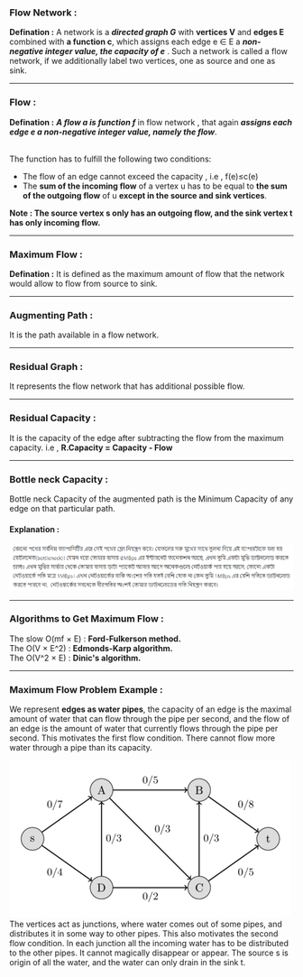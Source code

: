 ### Flow Network  : 

**Defination :**
A network is a <i> **directed graph G** </i> with **vertices V** and **edges E** combined with **a function c**, which assigns each edge e ∈ E a <i> **non-negative integer value, the capacity of e** </i>. Such a network is called a flow network, if we additionally label two vertices, one as source and one as sink.
<hr>

### Flow : 

**Defination  :** <i>**A flow a is function f**</i> in flow network , that again <i>**assigns each edge e a non-negative integer value, namely the flow**</i>. 
  
  <br>The function has to fulfill the following two conditions:
<ul>
  <li>The flow of an edge cannot exceed the capacity , i.e , f(e)≤c(e)</li>
<li>The <b>sum of the incoming flow</b> of a vertex u has to be equal to <b>the sum of the outgoing flow</b> of u <b>except in the source and sink vertices</b>.</li>
</ul>
  
**Note : The source vertex s only has an outgoing flow, and the sink vertex t has only incoming flow.**

<hr>

### Maximum Flow : 
**Defination :** It is defined as the maximum amount of flow that the network would allow to flow from source to sink. 

<hr> 

### Augmenting Path :
It is the path available in a flow network.
<hr> 

### Residual Graph :
It represents the flow network that has additional possible flow.

<hr> 

### Residual Capacity :
It is the capacity of the edge after subtracting the flow from the maximum capacity. i.e , <b> R.Capacity = Capacity - Flow </b>

<hr> 

### Bottle neck Capacity :

Bottle neck Capacity of the augmented path is the Minimum Capacity of any edge on that particular path. 

#### Explanation : 

<img src="../images/bottleneck.png">

<hr> 

### Algorithms to Get Maximum Flow : 

The slow O(mf × E)  : <b> Ford-Fulkerson method. </b>  <br>
The O(V × E^2) : <b> Edmonds-Karp algorithm. </b>  <br>
The O(V^2 × E) : <b> Dinic's algorithm. </b>

<hr>

### Maximum Flow Problem Example  :



We represent <b>edges as water pipes</b>, the capacity of an edge is the maximal amount of water that can flow through the pipe per second, and the flow of an edge is the amount of water that currently flows through the pipe per second. This motivates the first flow condition. There cannot flow more water through a pipe than its capacity. <br>

<img src="../images/Flow1.png">
<br>
The vertices act as junctions, where water comes out of some pipes, and distributes it in some way to other pipes. This also motivates the second flow condition. In each junction all the incoming water has to be distributed to the other pipes. It cannot magically disappear or appear. The source s is origin of all the water, and the water can only drain in the sink t.
